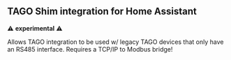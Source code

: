## TAGO Shim integration for Home Assistant

:warning: **experimental** :warning:

Allows TAGO integration to be used w/ legacy TAGO devices that only have
an RS485 interface. Requires a TCP/IP to Modbus bridge!
